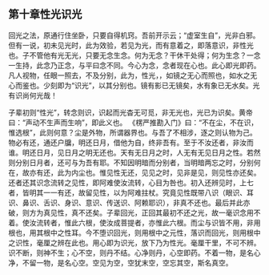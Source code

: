 ## 第十章性光识光

回光之法，原通行住坐卧，只要自得机窍。吾前开示云；“虚室生自”，光非白邪。但有一说，初未见光时，此为效验，若见为光，而有意着之，即落意识，非性光也。子不管他有光无光，只要无念生念。何为无念？干休干处得；何为生念？一念一生持，此念乃正念，与平曰念不同。今心为念，念者现在心也。此心即光即药。凡人视物，任眼一照去，不及分别，此为，性光，，如镜之无心而照也，如水之无心而鉴也。少刻即为“识光”，以其分别也。镜有影已无镜矣，水有象已无水矣。光有识尚何光哉！

子辈初则“性光”，转念则识，识起而光杳无可觅，非无光也，光已为识矣。黄帝曰：“声动不生声而生响”，即此义也。 《楞严推勘入门》曰：“不在尘，不在识，惟选根”，此则何意？尘是外物，所谓器界也。与吾了不相涉，逐之则认物为己。物必有还，通还户牖，明还日月，借他为自，终非吾有。至于不汝还者，非汝而谁。明还日月，见日月之明无还也。天有无日月之时，人无有无见日月之性。若然则分别日月者，还可与为吾有耶。不知因明暗而分别者，当明暗两忘之时，分别何在，故亦有还，此为内尘也。惟见性无还，见见之时，见非是见，则见性亦还矣。还者还其识念流转之见性，即阿难使汝流转，心目为咎也。初入还辨见时，上七者，皆明其一一有还，故留见性，以为阿难拄杖。究竟见性既带八识（眼识、耳识、鼻识、舌识、身识、意识、传送识、阿赖耶识），非真不还也。最后并此亦破，则方为真见性，真不还矣。子辈回光，正回其最初不还之光，故一毫识念用不着。使汝流转者，惟此六根，使汝成菩提者，亦惟此六根。而尘与识皆不用，非用根也，用其根中之性耳。今不堕识回光，则用根中之元性，落识而回光，则用根中之识性，毫厘之辨在此也。用心即为识光，放下乃为性光。毫厘干里，不可不辨。识不断，则神不生；心不空，则丹不结。心净则丹，心空即药。不着一物，是名心净，不留一物，是名心空。空见为空，空犹末空，空忘其空，斯名真空。